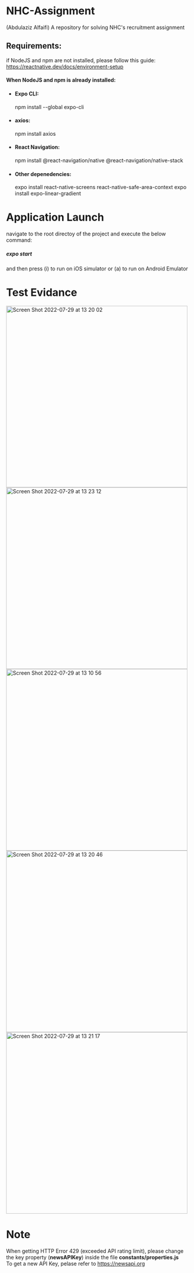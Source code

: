 # NHC-Assignment
(Abdulaziz Alfaifi) A repository for solving NHC's recruitment assignment

## Requirements:
if NodeJS and npm are not installed, please follow this guide: https://reactnative.dev/docs/environment-setup  

#### When NodeJS and npm is already installed:
- #### Expo CLI:  
  npm install --global expo-cli
  
- #### axios:  
  npm install axios

- #### React Navigation:  
  npm install @react-navigation/native @react-navigation/native-stack
 
- #### Other depenedencies:  
  expo install react-native-screens react-native-safe-area-context
  expo install expo-linear-gradient


# Application Launch
  navigate to the root directoy of the project and execute the below command:  
  ##### expo start  
  and then press (i) to run on iOS simulator or (a) to run on Android Emulator
  
# Test Evidance
<img width="490" alt="Screen Shot 2022-07-29 at 13 20 02" src="https://user-images.githubusercontent.com/13896573/181739736-14fb96b6-993f-4468-9302-b4ea186e4f1c.png">
<img width="490" alt="Screen Shot 2022-07-29 at 13 23 12" src="https://user-images.githubusercontent.com/13896573/181740139-42dbbb3b-9460-4947-95bb-ae50246f93e7.png">
<img width="490" alt="Screen Shot 2022-07-29 at 13 10 56" src="https://user-images.githubusercontent.com/13896573/181739898-123ad935-a80a-4c15-84ad-3df88c201861.png">
<img width="490" alt="Screen Shot 2022-07-29 at 13 20 46" src="https://user-images.githubusercontent.com/13896573/181739924-de305b78-df15-4167-9b6e-ba4715904254.png">
<img width="490" alt="Screen Shot 2022-07-29 at 13 21 17" src="https://user-images.githubusercontent.com/13896573/181739932-c0cb4b10-2904-4176-aab9-cce6f2647606.png">


# Note
When getting HTTP Error 429 (exceeded API rating limit), please change the key property (<strong>newsAPIKey</strong>) inside the file <strong>constants/properties.js</strong>  
To get a new API Key, pelase refer to https://newsapi.org
